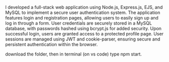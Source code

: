 I developed a full-stack web application using Node.js, Express.js, EJS, and MySQL to implement a secure user authentication system. The application features login and registration pages, allowing users to easily sign up and log in through a form. User credentials are securely stored in a MySQL database, with passwords hashed using bcrypt.js for added security. Upon successful login, users are granted access to a protected profile page. User sessions are managed using JWT and cookie-parser, ensuring secure and persistent authentication within the browser.

download the folder, then in terminal (on vs code) type npm start.